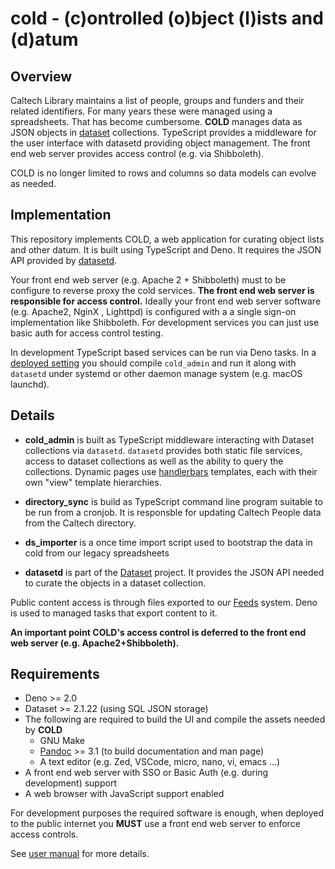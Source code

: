 cold - (c)ontrolled (o)bject (l)ists and (d)atum
================================================


Overview
--------

Caltech Library maintains a list of people, groups and funders and their related identifiers. For many years these were managed using a spreadsheets. That has become cumbersome.  **COLD** manages data as JSON objects in [dataset](https://github.com/caltechlibrary/dataset) collections. TypeScript provides a middleware for the user interface with datasetd providing object management. The front end web server provides access control (e.g. via Shibboleth).

COLD is no longer limited to rows and columns so data models can evolve as needed.

Implementation
--------------

This repository implements COLD, a web application for curating object lists and other datum. It is built using TypeScript and Deno.  It requires the JSON API provided by [datasetd](https://github.com/caltechlibrary/dataset).

Your front end web server (e.g. Apache 2 + Shibboleth) must to be configure to reverse proxy the cold services. **The front end web server is responsible for access control.** Ideally your front end web server software (e.g. Apache2, NginX , Lighttpd) is configured with a a single sign-on implementation like Shibboleth. For development services you can just use basic auth for access control testing.

In development TypeScript based services can be run via Deno tasks. In a [deployed setting](deployment.md) you should compile `cold_admin` and run it along with `datasetd` under systemd or other daemon manage system (e.g. macOS launchd). 

Details
-------

- **cold_admin** is built as TypeScript middleware interacting with Dataset collections via `datasetd`. `datasetd` provides both static file services, access to dataset collections as well as the ability to query the collections. Dynamic pages use [handlerbars](https://handlerbarsjs.com) templates, each with their own "view" template hierarchies.

- **directory_sync** is build as TypeScript command line program suitable to be run from a cronjob. It is responsble for updating Caltech People data from the Caltech directory.

- **ds_importer** is a once time import script used to bootstrap the data in cold from our legacy spreadsheets

- **datasetd** is part of the [Dataset](https://github.com/caltechlibrary/dataset) project. It provides the JSON API needed to curate the objects in a dataset collection.

Public content access is through files exported to our [Feeds](https://feeds.library.caltech.edu) system. Deno is used to managed tasks that export content to it.

__An important point COLD's access control is deferred to the front end web server (e.g. Apache2+Shibboleth).__

Requirements
------------

- Deno >= 2.0
- Dataset >= 2.1.22 (using SQL JSON storage)
- The following are required to build the UI and compile the assets needed by **COLD**
  - GNU Make
  - [Pandoc](https://pandoc.org) >= 3.1 (to build documentation and man page)
  - A text editor (e.g. Zed, VSCode, micro, nano, vi, emacs ...)
- A front end web server with SSO or Basic Auth (e.g. during development) support
- A web browser with JavaScript support enabled

For development purposes the required software is enough, when deployed to the public internet you **MUST** use a front end web server to enforce access controls.

See [user manual](user_manual.md) for more details.
